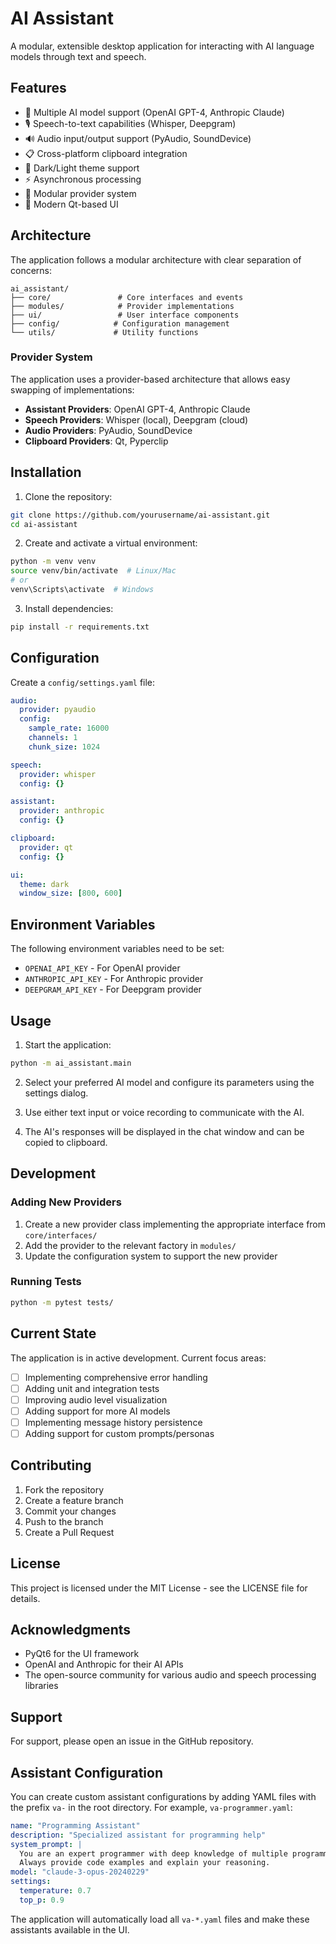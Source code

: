 # AI Assistant

A modular, extensible desktop application for interacting with AI language models through text and speech.

## Features

- 🤖 Multiple AI model support (OpenAI GPT-4, Anthropic Claude)
- 🎙️ Speech-to-text capabilities (Whisper, Deepgram)
- 🔊 Audio input/output support (PyAudio, SoundDevice)
- 📋 Cross-platform clipboard integration
- 🌙 Dark/Light theme support
- ⚡ Asynchronous processing
- 🔌 Modular provider system
- 🎨 Modern Qt-based UI

## Architecture

The application follows a modular architecture with clear separation of concerns:

```
ai_assistant/
├── core/               # Core interfaces and events
├── modules/            # Provider implementations
├── ui/                 # User interface components
├── config/            # Configuration management
└── utils/             # Utility functions
```

### Provider System

The application uses a provider-based architecture that allows easy swapping of implementations:

- **Assistant Providers**: OpenAI GPT-4, Anthropic Claude
- **Speech Providers**: Whisper (local), Deepgram (cloud)
- **Audio Providers**: PyAudio, SoundDevice
- **Clipboard Providers**: Qt, Pyperclip

## Installation

1. Clone the repository:

```bash
git clone https://github.com/yourusername/ai-assistant.git
cd ai-assistant
```

2. Create and activate a virtual environment:

```bash
python -m venv venv
source venv/bin/activate  # Linux/Mac
# or
venv\Scripts\activate  # Windows
```

3. Install dependencies:

```bash
pip install -r requirements.txt
```

## Configuration

Create a `config/settings.yaml` file:

```yaml
audio:
  provider: pyaudio
  config:
    sample_rate: 16000
    channels: 1
    chunk_size: 1024

speech:
  provider: whisper
  config: {}

assistant:
  provider: anthropic
  config: {}

clipboard:
  provider: qt
  config: {}

ui:
  theme: dark
  window_size: [800, 600]
```

## Environment Variables

The following environment variables need to be set:

- `OPENAI_API_KEY` - For OpenAI provider
- `ANTHROPIC_API_KEY` - For Anthropic provider
- `DEEPGRAM_API_KEY` - For Deepgram provider

## Usage

1. Start the application:

```bash
python -m ai_assistant.main
```

2. Select your preferred AI model and configure its parameters using the settings dialog.

3. Use either text input or voice recording to communicate with the AI.

4. The AI's responses will be displayed in the chat window and can be copied to clipboard.

## Development

### Adding New Providers

1. Create a new provider class implementing the appropriate interface from `core/interfaces/`
2. Add the provider to the relevant factory in `modules/`
3. Update the configuration system to support the new provider

### Running Tests

```bash
python -m pytest tests/
```

## Current State

The application is in active development. Current focus areas:

- [ ] Implementing comprehensive error handling
- [ ] Adding unit and integration tests
- [ ] Improving audio level visualization
- [ ] Adding support for more AI models
- [ ] Implementing message history persistence
- [ ] Adding support for custom prompts/personas

## Contributing

1. Fork the repository
2. Create a feature branch
3. Commit your changes
4. Push to the branch
5. Create a Pull Request

## License

This project is licensed under the MIT License - see the LICENSE file for details.

## Acknowledgments

- PyQt6 for the UI framework
- OpenAI and Anthropic for their AI APIs
- The open-source community for various audio and speech processing libraries

## Support

For support, please open an issue in the GitHub repository.

## Assistant Configuration

You can create custom assistant configurations by adding YAML files with the prefix `va-` in the root directory. For example, `va-programmer.yaml`:

```yaml
name: "Programming Assistant"
description: "Specialized assistant for programming help"
system_prompt: |
  You are an expert programmer with deep knowledge of multiple programming languages.
  Always provide code examples and explain your reasoning.
model: "claude-3-opus-20240229"
settings:
  temperature: 0.7
  top_p: 0.9
```

The application will automatically load all `va-*.yaml` files and make these assistants available in the UI.
